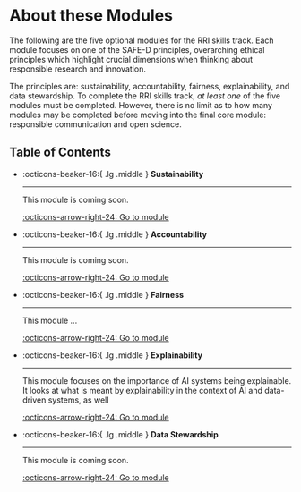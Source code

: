 # About these Modules
The following are the five optional modules for the RRI skills track. Each module focuses on one of the SAFE-D principles, overarching ethical principles which highlight crucial dimensions when thinking about responsible research and innovation.

The principles are: sustainability, accountability, fairness, explainability, and data stewardship. To complete the RRI skills track, *at least one* of the five modules must be completed. However, there is no limit as to how many modules may be completed before moving into the final core module: responsible communication and open science.

## Table of Contents

<div class="grid cards" markdown>

-   :octicons-beaker-16:{ .lg .middle } __Sustainability__

    ---

    This module is coming soon.

    [:octicons-arrow-right-24: Go to module](rri-201-index.md)

-   :octicons-beaker-16:{ .lg .middle } __Accountability__

    ---

    This module is coming soon.

    [:octicons-arrow-right-24: Go to module](rri-202-index.md)

-   :octicons-beaker-16:{ .lg .middle } __Fairness__

    ---

    This module ...

    [:octicons-arrow-right-24: Go to module](rri-203-index.md)

-   :octicons-beaker-16:{ .lg .middle } __Explainability__

    ---

    This module focuses on the importance of AI systems being explainable. It looks at what is meant by explainability in the context of AI and data-driven systems, as well

    [:octicons-arrow-right-24: Go to module](rri-204-index.md)

-   :octicons-beaker-16:{ .lg .middle } __Data Stewardship__

    ---

    This module is coming soon.

    [:octicons-arrow-right-24: Go to module](rri-205-index.md)

</div>